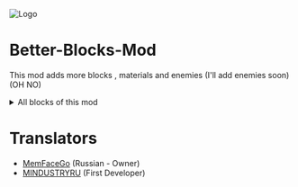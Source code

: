 ![Logo](sprites/BBM_logo1.png)

# Better-Blocks-Mod
This mod adds more blocks , materials and enemies (I'll add enemies soon) (OH NO)

<details> 
  <summary>All blocks of this mod</summary>
   <a name="Headers"></a>##Conveyors
![alt text](sprites/All_Blocks/Conveyors.png "Conveyors") 

   ##Drill
![alt text](sprites/All_Blocks/Drill.png "Drill") 

   ##Energy
![alt text](sprites/All_Blocks/Energy.png "Energy") 

   ##Factories
![alt text](sprites/All_Blocks/Factories.png "Factories") 

   ##Proector&Storage
![alt text](sprites/All_Blocks/Proector&Storage.png "Proector&Storage") 

   ##Reconstructor
![alt text](sprites/All_Blocks/Reconstructor.png "Reconstructor") 

   ##Turrets
![alt text](sprites/All_Blocks/Turrets.png "Turrets") 

   ##Walls
![alt text](sprites/All_Blocks/Walls.png "Walls")  
</details>


# Translators
- [MemFaceGo](https://github.com/MemFaceGo) (Russian - Owner)
- [MINDUSTRYRU](https://github.com/MINDUSTRYRU) (First Developer)
